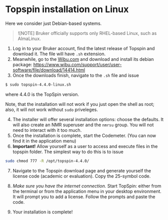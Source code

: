 # Topspin installation on Linux 

Here we consider just Debian-based systems. 
> ![NOTE]
> Bruker officially supports only RHEL-based Linux, such as AlmaLinux. 

1. Log in to your Bruker account, find the latest release of Topspin and download it. The file will have `.sh` extension. 
2. Meanwhile, go to the [Wibu.com](https://www.wibu.com/support/user/user-software.html) 
and download and install its debian package: https://www.wibu.com/support/user/user-software/file/download/14414.html 
3. Once the downloads finish, navigate to the `.sh` file and issue 

```bash
$ sudo topspin-4.4.0-linux.sh
```
where 4.4.0 is the TopSpin version.

Note, that the installation will not work if you just open the shell as root; also, it will not work without `sudo` priveleges.

4. The installer will offer several installation options: choose the defaults. It will also create an NMR superuser and the `nmrsu` group. You will not need to interact with it too much.
5. Once the installation is complete, start the Codemeter. (You can now find it in the application menu)
6. **Important!** Allow yourself as a user to access and execute files in the topspin folder. The simplest way to do this is to issue

```bash
sudo chmod 777 -R /opt/topspin-4.4.0/
```
7. Navigate to the Topspin download page and generate yourself the license code (academic or evaluation). Copy the 25-symbol code. 
8. *Make sure you have the internet connection.* Start TopSpin: either from the terminal or from the application menu in your desktop environment. It will prompt you to add a license. Follow the prompts and paste the code.

9. Your installation is complete!

